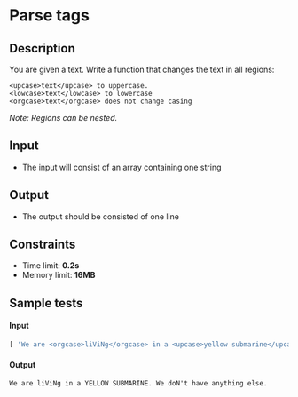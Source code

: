 # Parse tags

## Description
You are given a text. Write a function that changes the text in all regions:

```
<upcase>text</upcase> to uppercase.
<lowcase>text</lowcase> to lowercase
<orgcase>text</orgcase> does not change casing
```

_Note: Regions can be nested._

## Input
- The input will consist of an array containing one string

## Output
- The output should be consisted of one line

## Constraints
- Time limit: **0.2s**
- Memory limit: **16MB**

## Sample tests

#### Input
```js
[ 'We are <orgcase>liViNg</orgcase> in a <upcase>yellow submarine</upcase>. We <orgcase>doN\'t</orgcase> have <lowcase>anything</lowcase> else.' ]
```

#### Output
```
We are liViNg in a YELLOW SUBMARINE. We doN't have anything else.
```
